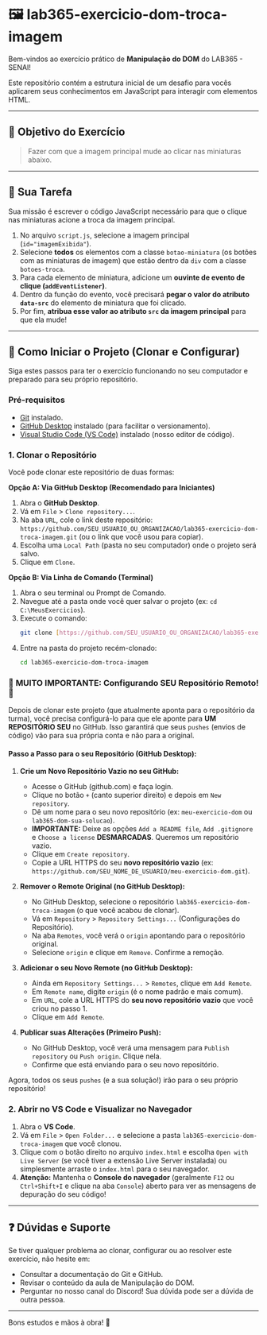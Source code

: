 # 🖼️ lab365-exercicio-dom-troca-imagem

Bem-vindos ao exercício prático de **Manipulação do DOM** do LAB365 - SENAI!

Este repositório contém a estrutura inicial de um desafio para vocês aplicarem seus conhecimentos em JavaScript para interagir com elementos HTML.

---

## 🎯 Objetivo do Exercício

> Fazer com que a imagem principal mude ao clicar nas miniaturas abaixo.

---

## 📝 Sua Tarefa

Sua missão é escrever o código JavaScript necessário para que o clique nas miniaturas acione a troca da imagem principal.

1.  No arquivo `script.js`, selecione a imagem principal (`id="imagemExibida"`).
2.  Selecione **todos** os elementos com a classe `botao-miniatura` (os botões com as miniaturas de imagem) que estão dentro da `div` com a classe `botoes-troca`.
3.  Para cada elemento de miniatura, adicione um **ouvinte de evento de clique (`addEventListener`)**.
4.  Dentro da função do evento, você precisará **pegar o valor do atributo `data-src`** do elemento de miniatura que foi clicado.
5.  Por fim, **atribua esse valor ao atributo `src` da imagem principal** para que ela mude!

---

## 🚀 Como Iniciar o Projeto (Clonar e Configurar)

Siga estes passos para ter o exercício funcionando no seu computador e preparado para seu próprio repositório.

### Pré-requisitos

- [Git](https://git-scm.com/downloads) instalado.
- [GitHub Desktop](https://desktop.github.com/) instalado (para facilitar o versionamento).
- [Visual Studio Code (VS Code)](https://code.visualstudio.com/) instalado (nosso editor de código).

### 1. Clonar o Repositório

Você pode clonar este repositório de duas formas:

**Opção A: Via GitHub Desktop (Recomendado para Iniciantes)**

1.  Abra o **GitHub Desktop**.
2.  Vá em `File` > `Clone repository...`.
3.  Na aba `URL`, cole o link deste repositório: `https://github.com/SEU_USUARIO_OU_ORGANIZACAO/lab365-exercicio-dom-troca-imagem.git` (ou o link que você usou para copiar).
4.  Escolha uma `Local Path` (pasta no seu computador) onde o projeto será salvo.
5.  Clique em `Clone`.

**Opção B: Via Linha de Comando (Terminal)**

1.  Abra o seu terminal ou Prompt de Comando.
2.  Navegue até a pasta onde você quer salvar o projeto (ex: `cd C:\MeusExercicios`).
3.  Execute o comando:
    ```bash
    git clone [https://github.com/SEU_USUARIO_OU_ORGANIZACAO/lab365-exercicio-dom-troca-imagem.git](https://github.com/SEU_USUARIO_OU_ORGANIZACAO/lab365-exercicio-dom-troca-imagem.git)
    ```
4.  Entre na pasta do projeto recém-clonado:
    ```bash
    cd lab365-exercicio-dom-troca-imagem
    ```

### 🚨 **MUITO IMPORTANTE: Configurando SEU Repositório Remoto!** 🚨

Depois de clonar este projeto (que atualmente aponta para o repositório da turma), você precisa configurá-lo para que ele aponte para **UM REPOSITÓRIO SEU** no GitHub. Isso garantirá que seus `pushes` (envios de código) vão para sua própria conta e não para a original.

#### **Passo a Passo para o seu Repositório (GitHub Desktop):**

1.  **Crie um Novo Repositório Vazio no seu GitHub:**

    - Acesse o GitHub (github.com) e faça login.
    - Clique no botão `+` (canto superior direito) e depois em `New repository`.
    - Dê um nome para o seu novo repositório (ex: `meu-exercicio-dom` ou `lab365-dom-sua-solucao`).
    - **IMPORTANTE:** Deixe as opções `Add a README file`, `Add .gitignore` e `Choose a license` **DESMARCADAS**. Queremos um repositório vazio.
    - Clique em `Create repository`.
    - Copie a URL HTTPS do seu **novo repositório vazio** (ex: `https://github.com/SEU_NOME_DE_USUARIO/meu-exercicio-dom.git`).

2.  **Remover o Remote Original (no GitHub Desktop):**

    - No GitHub Desktop, selecione o repositório `lab365-exercicio-dom-troca-imagem` (o que você acabou de clonar).
    - Vá em `Repository` > `Repository Settings...` (Configurações do Repositório).
    - Na aba `Remotes`, você verá o `origin` apontando para o repositório original.
    - Selecione `origin` e clique em `Remove`. Confirme a remoção.

3.  **Adicionar o seu Novo Remote (no GitHub Desktop):**

    - Ainda em `Repository Settings...` > `Remotes`, clique em `Add Remote`.
    - Em `Remote name`, digite `origin` (é o nome padrão e mais comum).
    - Em `URL`, cole a URL HTTPS do **seu novo repositório vazio** que você criou no passo 1.
    - Clique em `Add Remote`.

4.  **Publicar suas Alterações (Primeiro Push):**
    - No GitHub Desktop, você verá uma mensagem para `Publish repository` ou `Push origin`. Clique nela.
    - Confirme que está enviando para o seu novo repositório.

Agora, todos os seus `pushes` (e a sua solução!) irão para o seu próprio repositório!

### 2. Abrir no VS Code e Visualizar no Navegador

1.  Abra o **VS Code**.
2.  Vá em `File` > `Open Folder...` e selecione a pasta `lab365-exercicio-dom-troca-imagem` que você clonou.
3.  Clique com o botão direito no arquivo `index.html` e escolha `Open with Live Server` (se você tiver a extensão Live Server instalada) ou simplesmente arraste o `index.html` para o seu navegador.
4.  **Atenção:** Mantenha o **Console do navegador** (geralmente `F12` ou `Ctrl+Shift+I` e clique na aba `Console`) aberto para ver as mensagens de depuração do seu código!

---

## ❓ Dúvidas e Suporte

Se tiver qualquer problema ao clonar, configurar ou ao resolver este exercício, não hesite em:

- Consultar a documentação do Git e GitHub.
- Revisar o conteúdo da aula de Manipulação do DOM.
- Perguntar no nosso canal do Discord! Sua dúvida pode ser a dúvida de outra pessoa.

---

Bons estudos e mãos à obra! 🚀

